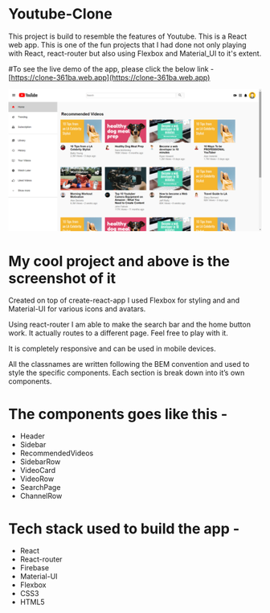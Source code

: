# Youtube-Clone
This project is build to resemble the features of Youtube.
This is a React web app.
This is one of the fun projects that I had done not only playing with React, react-router but also using Flexbox and Material_UI to it's extent.

#To see the live demo of the app, please click the below link -
[https://clone-361ba.web.app](https://clone-361ba.web.app)

<img src="./youtube-clone.png" alt="the screenshot of the app"/>

# My cool project and above is the screenshot of it

Created on top of create-react-app I used Flexbox for styling and and Material-UI for various icons and avatars. 

Using react-router I am able to make the search bar and the home button work. It actually routes to a different page. Feel free to play with it. 

It is completely responsive and can be used in mobile devices.

All the classnames are written following the BEM convention and used to style the specific components. 
Each section is break down into it’s own components.

# The components goes like this - 
* Header
* Sidebar
* RecommendedVideos
* SidebarRow
* VideoCard
* VideoRow
* SearchPage
* ChannelRow


# Tech stack used to build the app - 
* React
* React-router
* Firebase
* Material-UI
* Flexbox
* CSS3
* HTML5

